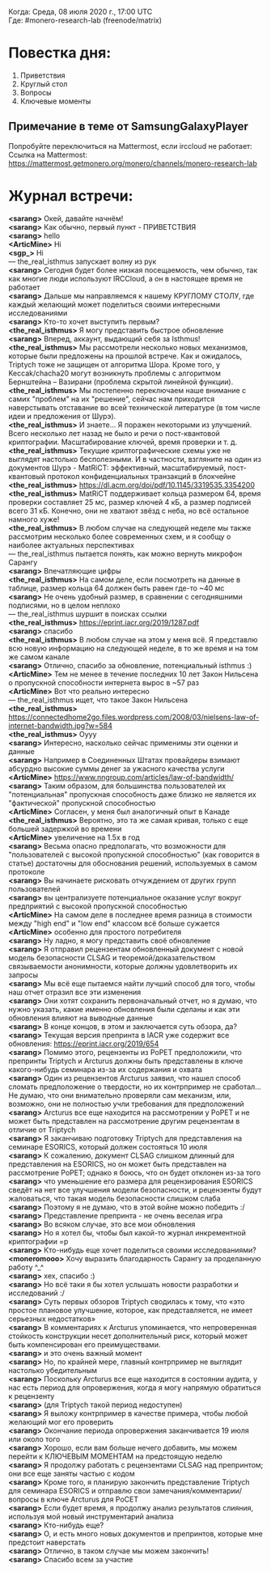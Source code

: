 Когда: Среда, 08 июля 2020 г., 17:00 UTC  
Где: #monero-research-lab (freenode/matrix)

# Повестка дня:
1. Приветствия
2. Круглый стол
3. Вопросы
4. Ключевые моменты

## Примечание в теме от SamsungGalaxyPlayer

Попробуйте переключиться на Mattermost, если irccloud не работает:  
Ссылка на Mattermost: https://mattermost.getmonero.org/monero/channels/monero-research-lab

# Журнал встречи:

**\<sarang\>** Окей, давайте начнём!  
**\<sarang\>** Как обычно, первый пункт - ПРИВЕТСТВИЯ  
**\<sarang\>** hello  
**\<ArticMine\>** Hi  
**\<sgp_\>** Hi  
— the_real_isthmus запускает волну из рук  
**\<sarang\>** Сегодня будет более низкая посещаемость, чем обычно, так как многие люди используют IRCCloud, а он в настоящее время не работает  
**\<sarang\>** Дальше мы направляемся к нашему КРУГЛОМУ СТОЛУ, где каждый желающий может поделиться своими интересными исследованиями  
**\<sarang\>** Кто-то хочет выступить первым?  
**\<the_real_isthmus\>** Я могу представить быстрое обновление  
**\<sarang\>** Вперед, аккаунт, выдающий себя за Isthmus!  
**\<the_real_isthmus\>** Мы рассмотрели несколько новых механизмов, которые были предложены на прошлой встрече. Как и ожидалось, Triptych тоже не защищен от алгоритма Шора. Кроме того, у Keccak/chacha20 могут возникнуть проблемы с алгоритмом Бернштейна – Вазирани (проблема скрытой линейной функции).  
**\<the_real_isthmus\>** Мы постепенно переключаем наше внимание с самих "проблем" на их "решение", сейчас нам приходится наверстывать отставание во всей технической литературе (в том числе идеи и предложения от Шурэ).  
**\<the_real_isthmus\>** И знаете... Я поражен некоторыми из улучшений. Всего несколько лет назад не было и речи о пост-квантовой криптографии. Масштабирование ключей, время проверки и т. д.  
**\<the_real_isthmus\>** Текущие криптографические схемы уже не выглядят настолько бесполезными. И в частности, взгляните на один из документов Шурэ - MatRiCT: эффективный, масштабируемый, пост-квантовый протокол конфиденциальных транзакций в блокчейне  
**\<the_real_isthmus\>** https://dl.acm.org/doi/pdf/10.1145/3319535.3354200  
**\<the_real_isthmus\>** MatRiCT поддерживает кольца размером 64, время проверки составляет 25 мс, размер ключей 4 кБ, а размер подписей всего 31 кБ. Конечно, они не хватают звёзд с неба, но всё остальное намного хуже!  
**\<the_real_isthmus\>** В любом случае на следующей неделе мы также рассмотрим несколько более современных схем, и я сообщу о наиболее актуальных перспективах  
— the_real_isthmus пытается понять, как можно вернуть микрофон Сарангу  
**\<sarang\>** Впечатляющие цифры  
**\<the_real_isthmus\>** На самом деле, если посмотреть на данные в таблице, размер кольца 64 должен быть равен где-то ~40 мс  
**\<sarang\>** Не очень удобный размер, в сравнении с сегодняшними подписями, но в целом неплохо  
— the_real_isthmus шуршит в поисках ссылки  
**\<the_real_isthmus\>** https://eprint.iacr.org/2019/1287.pdf  
**\<sarang\>** спасибо  
**\<the_real_isthmus\>** В любом случае на этом у меня всё. Я представлю всю новую информацию на следующей неделе, в то же время и на том же самом канале  
**\<sarang\>** Отлично, спасибо за обновление, потенциальный isthmus :)  
**\<ArticMine\>** Тем не менее в течение последних 10 лет Закон Нильсена о пропускной способности интернета вырос в ~57 раз  
**\<ArticMine\>** Вот что реально интересно  
— the_real_isthmus ищет, что такое Закон Нильсена  
**\<the_real_isthmus\>** https://connectedhome2go.files.wordpress.com/2008/03/nielsens-law-of-internet-bandwidth.jpg?w=584  
**\<the_real_isthmus\>** Оууу  
**\<sarang\>** Интересно, насколько сейчас применимы эти оценки и данные  
**\<sarang\>** Например в Соединенных Штатах провайдеры взимают абсурдно высокие суммы денег за ужасного качества услуги  
**\<ArticMine\>** https://www.nngroup.com/articles/law-of-bandwidth/  
**\<sarang\>** Таким образом, для большинства пользователей их "потенциальная" пропускная способность даже близко не является их "фактической" пропускной способностью  
**\<ArticMine\>** Согласен, у меня был аналогичный опыт в Канаде  
**\<the_real_isthmus\>** Вероятно, это та же самая кривая, только с еще большей задержкой во времени  
**\<ArticMine\>** увеличение на 1.5x в год  
**\<sarang\>** Весьма опасно предполагать, что возможности для "пользователей с высокой пропускной способностью" (как говорится в статье) достаточны для обоснования решений, используемых в самом протоколе  
**\<sarang\>** Вы начинаете рисковать отчуждением от других групп пользователей  
**\<sarang\>** вы централизуете потенциальное оказание услуг вокруг предприятий с высокой пропускной способностью  
**\<ArticMine\>** На самом деле в последнее время разница в стоимости между "high end" и "low end" классом всё больше сужается  
**\<ArticMine\>** особенно для простого потребителя  
**\<sarang\>** Ну ладно, я могу представить своё обновление  
**\<sarang\>** Я отправил рецензентам обновленный документ с новой модель безопасности CLSAG и теоремой/доказательством связываемости анонимности, которые должны удовлетворить их запросы  
**\<sarang\>** Мы всё еще пытаемся найти лучший способ для того, чтобы наш отчет отразил все эти изменения  
**\<sarang\>** Они хотят сохранить первоначальный отчет, но я думаю, что нужно указать, какие именно обновления были сделаны и как эти обновления влияют на выводные данные  
**\<sarang\>** В конце концов, в этом и заключается суть обзора, да?  
**\<sarang\>** Текущая версия препринта в IACR уже содержит все обновления: https://eprint.iacr.org/2019/654  
**\<sarang\>** Помимо этого, рецензенты из PoPET предположили, что препринты Triptych и Arcturus должны быть представлены в ключе какого-нибудь семинара из-за их содержания и охвата  
**\<sarang\>** Один из рецензентов Arcturus заявил, что нашел способ сломать предположение о твердости, но их контрпример не сработал... Не думаю, что они внимательно проверяли сам механизм, или, возможно, они не полностью учли требования для предположений  
**\<sarang\>** Arcturus все еще находится на рассмотрении у PoPET и не может быть представлен на рассмотрение другим рецензентам в отличие от Triptych  
**\<sarang\>** Я заканчиваю подготовку Triptych для представления на семинаре ESORICS, который должен состояться 10 июля  
**\<sarang\>** К сожалению, документ CLSAG слишком длинный для представления на ESORICS, но он может быть представлен на рассмотрение PoPET; однако я боюсь, что он будет отклонен из-за того  
**\<sarang\>** что уменьшение его размера для рецензирования ESORICS сведёт на нет все улучшения модели безопасности, и рецензенты будут жаловаться, что такая модель безопасности слишком слаба  
**\<sarang\>** Поэтому я не думаю, что в этой войне можно победить :/  
**\<sarang\>** Представление препринта - не очень веселая игра  
**\<sarang\>** Во всяком случае, это все мои обновления  
**\<sarang\>** Но я хотел бы, чтобы был какой-то журнал инкрементной криптографии =p  
**\<sarang\>** Кто-нибудь еще хочет поделиться своими исследованиями?  
**\<moneromooo\>** Хочу выразить благодарность Сарангу за проделанную работу ^\_^  
**\<sarang\>** хех, спасибо :)  
**\<sarang\>** Но всё таки я бы хотел услышать новости разработки и исследований :/  
**\<sarang\>** Суть первых обзоров Triptych сводилась к тому, что «это простое плановое улучшение, которое, как представляется, не имеет серьезных недостатков»  
**\<sarang\>** В комментариях к Arcturus упоминается, что непроверенная стойкость конструкции несет дополнительный риск, который может быть компенсирован его преимуществами.  
**\<sarang\>** и это очень важный момент  
**\<sarang\>** Но, по крайней мере, главный контрпример не выглядит настолько убедительным  
**\<sarang\>** Поскольку Arcturus все еще находится в состоянии аудита, у нас есть период для опровержения, когда я могу напрямую обратиться к рецензенту  
**\<sarang\>** (для Triptych такой период недоступен)  
**\<sarang\>** Я выложу контрпример в качестве примера, чтобы любой желающий мог его проверить  
**\<sarang\>** Окончание периода опровержения заканчивается 19 июля или около того  
**\<sarang\>** Хорошо, если вам больше нечего добавить, мы можем перейти к КЛЮЧЕВЫМ МОМЕНТАМ на предстоящую неделю  
**\<sarang\>** Я продолжу работать с рецензентами CLSAG над препринтом; они все еще заняты частью с кодом  
**\<sarang\>** Кроме того, я планирую закончить представление Triptych для семинара ESORICS и отправлю свои замечания/комментарии/вопросы в ключе Arcturus для PoCET  
**\<sarang\>** Если будет время, я продолжу анализ результатов слияния, используя мой новый инструментарий анализа  
**\<sarang\>** Кто-нибудь еще?  
**\<sarang\>** О, и есть много новых документов и препринтов, которые мне предстоит наверстать  
**\<sarang\>** Отлично, в таком случае мы можем закончить!  
**\<sarang\>** Спасибо всем за участие  
